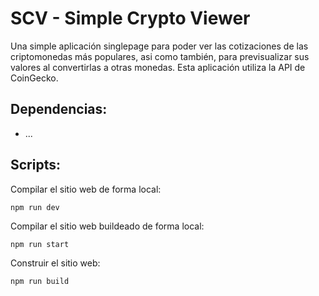 # SCV - Simple Crypto Viewer

Una simple aplicación singlepage para poder ver las cotizaciones de las criptomonedas más populares, asi como también, para previsualizar sus valores al convertirlas a otras monedas.
Esta aplicación utiliza la API de CoinGecko.

## Dependencias:

- ...

## Scripts:

Compilar el sitio web de forma local:

```
npm run dev
```

Compilar el sitio web buildeado de forma local:

```
npm run start
```

Construir el sitio web:

```
npm run build
```
